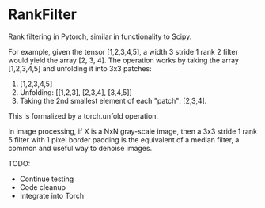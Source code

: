 # RankFilter
Rank filtering in Pytorch, similar in functionality to Scipy. 

For example, given the tensor [1,2,3,4,5], a width 3 stride 1 rank 2 filter would yield the array [2, 3, 4]. The operation works by taking the array [1,2,3,4,5] and unfolding it into 3x3 patches:
1. [1,2,3,4,5]
2. Unfolding: [[1,2,3], [2,3,4], [3,4,5]]
3. Taking the 2nd smallest element of each "patch": [2,3,4].

This is formalized by a torch.unfold operation.

In image processing, if X is a NxN gray-scale image, then a 3x3 stride 1 rank 5 filter with 1 pixel border padding is the equivalent of a median filter, a common and useful way to denoise images.

TODO:
* Continue testing
* Code cleanup
* Integrate into Torch

